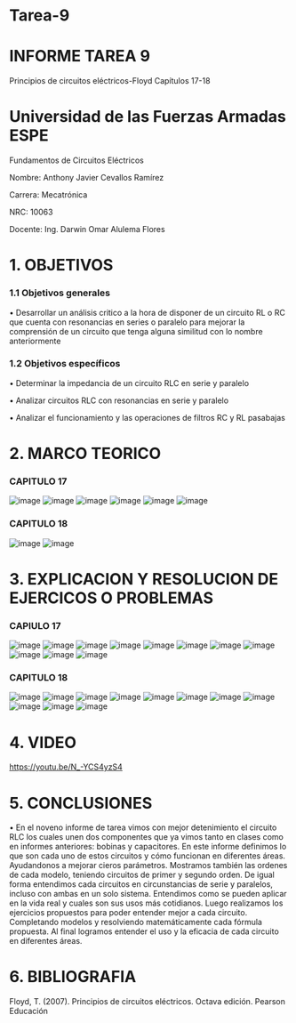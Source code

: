 # Tarea-9
# INFORME TAREA 9
Principios de circuitos eléctricos-Floyd Capítulos 17-18
# Universidad de las Fuerzas Armadas ESPE

Fundamentos de Circuitos Eléctricos

Nombre: Anthony Javier Cevallos Ramírez

Carrera: Mecatrónica

NRC: 10063

Docente: Ing. Darwin Omar Alulema Flores

# 1. OBJETIVOS
### 1.1 Objetivos generales
• Desarrollar un análisis critico a la hora de disponer de un circuito RL o RC que cuenta con resonancias en series o paralelo para mejorar la comprensión de un circuito que tenga alguna similitud con lo nombre anteriormente

### 1.2 Objetivos específicos 
• Determinar la impedancia de un circuito RLC en serie y paralelo

• Analizar circuitos RLC con resonancias en serie y paralelo

• Analizar el funcionamiento y las operaciones de filtros RC y RL pasabajas

# 2. MARCO TEORICO
### CAPITULO 17
![image](https://user-images.githubusercontent.com/116775893/221468917-84921020-3daa-496d-8f2b-04e1e606008e.png)
![image](https://user-images.githubusercontent.com/116775893/221468936-cdb4891e-9197-4854-9a2c-4d033f801a96.png)
![image](https://user-images.githubusercontent.com/116775893/221468975-6b151d72-0747-481e-b8be-8dffe4c9aa9d.png)
![image](https://user-images.githubusercontent.com/116775893/221468991-2d7701f1-3362-48fb-b92a-05389d2ceb05.png)
![image](https://user-images.githubusercontent.com/116775893/221469020-f4a37153-670e-45dd-8b1f-f68d6ca407eb.png)
![image](https://user-images.githubusercontent.com/116775893/221469049-3f2a6d95-a12b-44d4-a788-bb45a335a179.png)



### CAPITULO 18
![image](https://user-images.githubusercontent.com/116775893/221469109-0b6efe53-7233-4f0f-9216-4a413d13433f.png)
![image](https://user-images.githubusercontent.com/116775893/221469153-44b15364-b422-4493-9557-ea13e1e0b974.png)



# 3. EXPLICACION Y RESOLUCION DE EJERCICOS O PROBLEMAS 
### CAPIULO 17
![image](https://user-images.githubusercontent.com/116775893/221469217-04a601df-224e-47b3-974a-ef47edfca675.png)
![image](https://user-images.githubusercontent.com/116775893/221469523-af8410ba-4f48-4fa0-8080-9c58613c1dec.png)
![image](https://user-images.githubusercontent.com/116775893/221469550-f56aaa99-68f7-466b-9866-f45d748595f6.png)
![image](https://user-images.githubusercontent.com/116775893/221469580-eb8b4cb6-22f0-4b8c-95bd-087239859090.png)
![image](https://user-images.githubusercontent.com/116775893/221469615-be2ec438-bd25-4f63-ad7a-3eeee6e522a5.png)
![image](https://user-images.githubusercontent.com/116775893/221469643-bd7fc592-9b6d-4f34-bb19-4b1284560957.png)
![image](https://user-images.githubusercontent.com/116775893/221469689-fdb90c13-ecf7-465a-9f53-62029397aeab.png)
![image](https://user-images.githubusercontent.com/116775893/221469814-f6d4bc1c-ac31-475c-a0a1-f95084461e19.png)
![image](https://user-images.githubusercontent.com/116775893/221469850-6d1b37af-b9d8-4e52-94a5-b0b8a9e0bc48.png)
![image](https://user-images.githubusercontent.com/116775893/221469873-7c13533e-07f3-4ac5-b73a-d3e694f284ca.png)
![image](https://user-images.githubusercontent.com/116775893/221469886-2e108381-ecbb-4d24-990e-45f4db446b1f.png)
### CAPITULO 18
![image](https://user-images.githubusercontent.com/116775893/221469959-5a5764b9-db86-44f6-907e-33f197d98b86.png)
![image](https://user-images.githubusercontent.com/116775893/221469999-1c22e241-c59a-43d0-a15b-614f2a83623b.png)
![image](https://user-images.githubusercontent.com/116775893/221470074-afde3200-71c8-47a8-a66d-162571d240bb.png)
![image](https://user-images.githubusercontent.com/116775893/221470083-fec59d6c-8dee-450a-b694-bb9f1a43f52e.png)
![image](https://user-images.githubusercontent.com/116775893/221470120-7259cfca-24ac-402e-b9d5-ae75613ced7a.png)
![image](https://user-images.githubusercontent.com/116775893/221470133-a7fa13f7-874b-4010-92be-2852a5e81d65.png)
![image](https://user-images.githubusercontent.com/116775893/221470145-bf2cdaff-4843-40f0-8f0f-51d9f474f335.png)
![image](https://user-images.githubusercontent.com/116775893/221470151-819812ad-ba55-4106-9003-63c1eb61831e.png)
![image](https://user-images.githubusercontent.com/116775893/221470165-b799bc0d-73c8-4315-b8d4-1c5915b832d9.png)
![image](https://user-images.githubusercontent.com/116775893/221470182-e964575d-09e8-4a75-8317-b205eb7c89f7.png)
![image](https://user-images.githubusercontent.com/116775893/221470188-97ac4565-05bc-4494-a952-07701420eadd.png)


# 4. VIDEO 

https://youtu.be/N_-YCS4yzS4

# 5. CONCLUSIONES 
• En el noveno informe de tarea vimos con mejor detenimiento el circuito RLC los cuales unen dos componentes que ya vimos tanto en clases como en informes anteriores: bobinas y capacitores. En este informe definimos lo que son cada uno de estos circuitos y cómo funcionan en diferentes áreas. Ayudandonos a mejorar cieros parámetros. Mostramos también las ordenes de cada modelo, teniendo circuitos de primer y segundo orden. De igual forma entendimos cada circuitos en circunstancias de serie y paralelos, incluso con ambas en un solo sistema. Entendimos como se pueden aplicar en la vida real y cuales son sus usos más cotidianos. Luego realizamos los ejercicios propuestos para poder entender mejor a cada circuito. Completando modelos y resolviendo matemáticamente cada fórmula propuesta. Al final logramos entender el uso y la eficacia de cada circuito en diferentes áreas.
# 6. BIBLIOGRAFIA

Floyd, T. (2007). Principios de circuitos eléctricos. Octava edición. Pearson Educación


